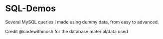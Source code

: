 # SQL-Demos
 Several MySQL queries I made using dummy data, from easy to advanced.

Credit @codewithmosh for the database material/data used
